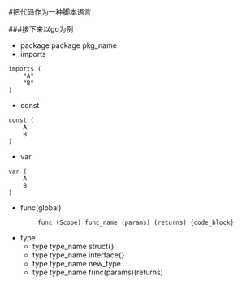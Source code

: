 #把代码作为一种脚本语言

###接下来以go为例
* package
   package pkg\_name
* imports
```
imports (
	"A"
	"B"
)
```
* const
```
const (
	A
	B
)
```
* var
```
var (
	A
	B
)
```
* func(global)
```
   		func (Scope) func_name (params) (returns) {code_block}
```
* type
   * type type\_name  struct{}
   * type type\_name interface{}
   * type type\_name new\_type
   * type type\_name func(params)(returns)

